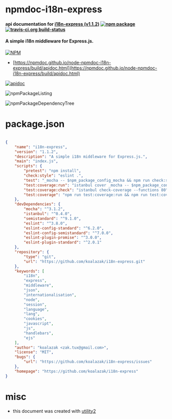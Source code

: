 # npmdoc-i18n-express

#### api documentation for  [i18n-express (v1.1.2)](https://github.com/koalazak/i18n-express)  [![npm package](https://img.shields.io/npm/v/npmdoc-i18n-express.svg?style=flat-square)](https://www.npmjs.org/package/npmdoc-i18n-express) [![travis-ci.org build-status](https://api.travis-ci.org/npmdoc/node-npmdoc-i18n-express.svg)](https://travis-ci.org/npmdoc/node-npmdoc-i18n-express)

#### A simple i18n middleware for Express.js.

[![NPM](https://nodei.co/npm/i18n-express.png?downloads=true&downloadRank=true&stars=true)](https://www.npmjs.com/package/i18n-express)

- [https://npmdoc.github.io/node-npmdoc-i18n-express/build/apidoc.html](https://npmdoc.github.io/node-npmdoc-i18n-express/build/apidoc.html)

[![apidoc](https://npmdoc.github.io/node-npmdoc-i18n-express/build/screenCapture.buildCi.browser.%252Ftmp%252Fbuild%252Fapidoc.html.png)](https://npmdoc.github.io/node-npmdoc-i18n-express/build/apidoc.html)

![npmPackageListing](https://npmdoc.github.io/node-npmdoc-i18n-express/build/screenCapture.npmPackageListing.svg)

![npmPackageDependencyTree](https://npmdoc.github.io/node-npmdoc-i18n-express/build/screenCapture.npmPackageDependencyTree.svg)



# package.json

```json

{
    "name": "i18n-express",
    "version": "1.1.2",
    "description": "A simple i18n middleware for Express.js.",
    "main": "index.js",
    "scripts": {
        "pretest": "npm install",
        "check:style": "eslint .",
        "test": "_mocha -- $npm_package_config_mocha && npm run check:style && npm run test:coverage",
        "test:coverage:run": "istanbul cover _mocha -- $npm_package_config_mocha",
        "test:coverage:check": "istanbul check-coverage --functions 80",
        "test:coverage": "npm run test:coverage:run && npm run test:coverage:check"
    },
    "devDependencies": {
        "mocha": "^3.1.2",
        "istanbul": "^0.4.0",
        "semistandard": "^9.1.0",
        "eslint": "^3.8.0",
        "eslint-config-standard": "^6.2.0",
        "eslint-config-semistandard": "^7.0.0",
        "eslint-plugin-promise": "^3.0.0",
        "eslint-plugin-standard": "^2.0.1"
    },
    "repository": {
        "type": "git",
        "url": "https://github.com/koalazak/i18n-express.git"
    },
    "keywords": [
        "i18n",
        "express",
        "middleware",
        "json",
        "internationalisation",
        "node",
        "session",
        "language",
        "lang",
        "cookies",
        "javascript",
        "js",
        "handlebars",
        "ejs"
    ],
    "author": "koalazak <zak.tux@gmail.com>",
    "license": "MIT",
    "bugs": {
        "url": "https://github.com/koalazak/i18n-express/issues"
    },
    "homepage": "https://github.com/koalazak/i18n-express"
}
```



# misc
- this document was created with [utility2](https://github.com/kaizhu256/node-utility2)
